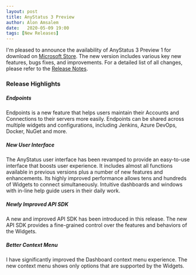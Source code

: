 ```yaml
---
layout: post
title: AnyStatus 3 Preview
author: Alon Amsalem
date:   2020-05-09 19:00
tags: [New Releases]
---
```


I'm pleased to announce the availability of AnyStatus 3 Preview 1 for download on [Microsoft Store](). The new version includes various key new features, bugs fixes, and improvements. For a detailed list of all changes, please refer to the [Release Notes](/docs/release-notes).

### Release Highlights

##### Endpoints

Endpoints is a new feature that helps users maintain their Accounts and Connections to their servers more easily. Endpoints can be shared across multiple widgets and configurations, including Jenkins, Azure DevOps, Docker, NuGet and more.

##### New User Interface

The AnyStatus user interface has been revamped to provide an easy-to-use interface that boosts user experience.
It includes almost all functions available in previous versions plus a number of new features and enhancements. Its highly improved performance allows tens and hundreds of Widgets to connect simultaneously. Intuitive dashboards and windows with in-line help guide users in their daily work.

##### Newly Improved API SDK

A new and improved API SDK has been introduced in this release. The new API SDK provides a fine-grained control over the features and behaviors of the Widgets.

##### Better Context Menu

I have significantly improved the Dashboard context menu experience. The new context menu shows only options that are supported by the Widgets.
